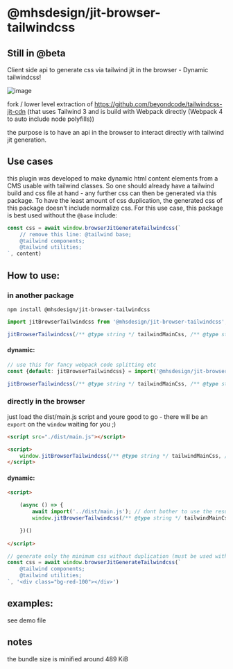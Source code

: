 # @mhsdesign/jit-browser-tailwindcss

## Still in @beta

Client side api to generate css via tailwind jit in the browser - Dynamic tailwindcss!

![image](https://user-images.githubusercontent.com/85400359/157231070-2de5d2ad-c852-40db-92dd-09d7171990bb.png)

fork / lower level extraction of https://github.com/beyondcode/tailwindcss-jit-cdn
(that uses Tailwind 3 and is build with Webpack directly (Webpack 4 to auto include node polyfills))

the purpose is to have an api in the browser to interact directly with tailwind jit generation.

## Use cases
this plugin was developed to make dynamic html content elements from a CMS usable with tailwind classes. So one should already have a tailwind build and css file at hand - any further css can then be generated via this package. To have the least amount of css duplication, the generated css of this package doesn't include normalize css. For this use case, this package is best used without the `@base` include:

```js
const css = await window.browserJitGenerateTailwindcss(`
    // remove this line: @tailwind base;
    @tailwind components;
    @tailwind utilities;
`, content)
```


## How to use:

### in another package

```shell
npm install @mhsdesign/jit-browser-tailwindcss
```

```js
import jitBrowserTailwindcss from '@mhsdesign/jit-browser-tailwindcss'; // the dist version will be used.

jitBrowserTailwindcss(/** @type string */ tailwindMainCss, /** @type string */ jitContent, /** @type object */ userTailwindConfig = {});
```

#### dynamic:

```js
// use this for fancy webpack code splitting etc
const {default: jitBrowserTailwindcss} = import('@mhsdesign/jit-browser-tailwindcss');

jitBrowserTailwindcss(/** @type string */ tailwindMainCss, /** @type string */ jitContent, /** @type object */ userTailwindConfig = {});
```

### directly in the browser

just load the dist/main.js script and youre good to go - there will be an `export` on the `window` waiting for you ;)

```html
<script src="./dist/main.js"></script>

<script>
    window.jitBrowserTailwindcss(/** @type string */ tailwindMainCss, /** @type string */ jitContent, /** @type object */ userTailwindConfig = {});
</script>
```

#### dynamic:

```html
<script>

    (async () => {
        await import('../dist/main.js'); // dont bother to use the result - currently its useless in the browser.
        window.jitBrowserTailwindcss(/** @type string */ tailwindMainCss, /** @type string */ jitContent, /** @type object */ userTailwindConfig = {});

    })()
    
</script>
```


```js
// generate only the minimum css without duplication (must be used with a proper tailwind build together:)
const css = await window.browserJitGenerateTailwindcss(`
    @tailwind components;
    @tailwind utilities;
`, '<div class="bg-red-100"></div>')
```

## examples:

see demo file

## notes

the bundle size is minified around 489 KiB
